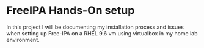 # FreeIPA Hands-On setup

In this project I will be documenting my installation process and issues when setting up Free-IPA on a RHEL 9.6 vm using virtualbox in my home lab environment.
